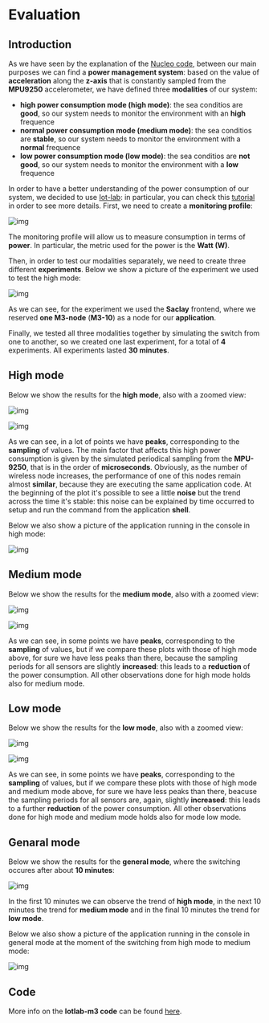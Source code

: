 # Evaluation

## Introduction
As we have seen by the explanation of the [Nucleo code](https://github.com/IlKaiser/IoT_Group-Project/blob/main/nucleo_code/README.md), between our main purposes we can find a **power management system**: based on the value of **acceleration** along the **z-axis** that is constantly sampled from the **MPU9250** accelerometer, we have defined three **modalities** of our system:
- **high power consumption mode (high mode)**: the sea conditios are **good**, so our system needs to monitor the environment with an **high** frequence
- **normal power consumption mode (medium mode)**: the sea conditios are **stable**, so our system needs to monitor the environment with a **normal** frequence
- **low power consumption mode (low mode)**: the sea conditios are **not good**, so our system needs to monitor the environment with a **low** frequence

In order to have a better understanding of the power consumption of our system, we decided to use [Iot-lab](https://www.iot-lab.info/): in particular, you can check this [tutorial](https://iot-lab.github.io/docs/tools/consumption-monitoring/) in order to see more details.
First, we need to create a **monitoring profile**: 

![img](https://github.com/IlKaiser/IoT_Group-Project/blob/main/evaluation/images/eval-monitoring-profile.png)

The monitoring profile will allow us to measure consumption in terms of **power**. In particular, the metric used for the power is the **Watt (W)**. 

Then, in order to test our modalities separately, we need to create three different **experiments**. Below we show a picture of the experiment we used to test the high mode:

![img](https://github.com/IlKaiser/IoT_Group-Project/blob/main/evaluation/images/eval-experiment.png)

As we can see, for the experiment we used the **Saclay** frontend, where we reserved **one M3-node** (**M3-10**) as a node for our **application**.

Finally, we tested all three modalities together by simulating the switch from one to another, so we created one last experiment, for a total of **4** experiments. All experiments lasted **30 minutes**.

## High mode
Below we show the results for the **high mode**, also with a zoomed view:

![img](https://github.com/IlKaiser/IoT_Group-Project/blob/main/evaluation/images/power-consumption-pm-1.png)

![img](https://github.com/IlKaiser/IoT_Group-Project/blob/main/evaluation/images/power-consumption-pm-1-zoom.png)

As we can see, in a lot of points we have **peaks**, corresponding to the **sampling** of values. The main factor that affects this high power consumption is given by the simulated periodical sampling from the **MPU-9250**, that is in the order of **microseconds**. Obviously, as the number of wireless node increases, the performance of one of this nodes remain almost **similar**, because they are executing the same application code. At the beginning of the plot it's possible to see a little **noise** but the trend across the time it's stable: this noise can be explained by time occurred to setup and run the command from the application **shell**.

Below we also show a picture of the application running in the console in high mode:

![img](https://github.com/IlKaiser/IoT_Group-Project/blob/main/evaluation/images/console-not-general-pm.png)

## Medium mode
Below we show the results for the **medium mode**, also with a zoomed view:

![img](https://github.com/IlKaiser/IoT_Group-Project/blob/main/evaluation/images/power-consumption-pm-2.png)

![img](https://github.com/IlKaiser/IoT_Group-Project/blob/main/evaluation/images/power-consumption-pm-2-zoom.png)

As we can see, in some points we have **peaks**, corresponding to the **sampling** of values, but if we compare these plots with those of high mode above, for sure we have less peaks than there, because the sampling periods for all sensors are slightly **increased**: this leads to a **reduction** of the power consumption. All other observations done for high mode holds also for medium mode.

## Low mode
Below we show the results for the **low mode**, also with a zoomed view:

![img](https://github.com/IlKaiser/IoT_Group-Project/blob/main/evaluation/images/power-consumption-pm-3.png)

![img](https://github.com/IlKaiser/IoT_Group-Project/blob/main/evaluation/images/power-consumption-pm-3-zoom.png)

As we can see, in some points we have **peaks**, corresponding to the **sampling** of values, but if we compare these plots with those of high mode and medium mode above, for sure we have less peaks than there, beacuse the sampling periods for all sensors are, again, slightly **increased**: this leads to a further **reduction** of the power consumption. All other observations done for high mode and medium mode holds also for mode low mode.

## Genaral mode
Below we show the results for the **general mode**, where the switching occures after about **10 minutes**:

![img](https://github.com/IlKaiser/IoT_Group-Project/blob/main/evaluation/images/pm-general.png)

In the first 10 minutes we can observe the trend of **high mode**, in the next 10 minutes the trend for **medium mode** and in the final 10 minutes the trend for **low mode**.

Below we also show a picture of the application running in the console in general mode at the moment of the switching from high mode to medium mode:

![img](https://github.com/IlKaiser/IoT_Group-Project/blob/main/evaluation/images/from-high-to-medium-mode.png)

## Code
More info on the **Iotlab-m3 code** can be found [here](https://github.com/IlKaiser/IoT_Group-Project/blob/main/evaluation/iotlab-m3-code.md).
